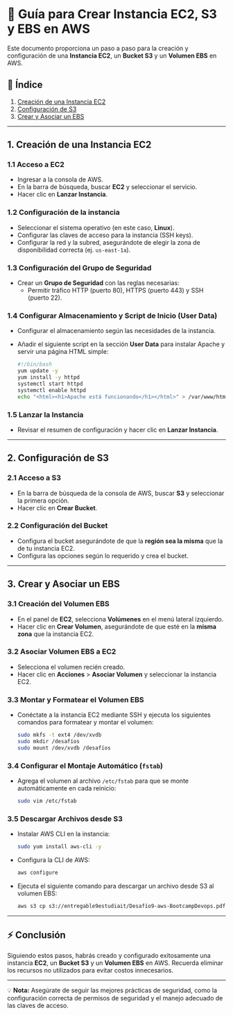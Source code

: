 # 🚀 Guía para Crear Instancia EC2, S3 y EBS en AWS

Este documento proporciona un paso a paso para la creación y configuración de una **Instancia EC2**, un **Bucket S3** y un **Volumen EBS** en AWS.

## 📝 Índice

1. [Creación de una Instancia EC2](#1-creación-de-una-instancia-ec2)
2. [Configuración de S3](#2-configuración-de-s3)
3. [Crear y Asociar un EBS](#3-crear-y-asociar-un-ebs)

---

## 1. Creación de una Instancia EC2

### 1.1 Acceso a EC2
- Ingresar a la consola de AWS.
- En la barra de búsqueda, buscar **EC2** y seleccionar el servicio.
- Hacer clic en **Lanzar Instancia**.

### 1.2 Configuración de la instancia
- Seleccionar el sistema operativo (en este caso, **Linux**).
- Configurar las claves de acceso para la instancia (SSH keys).
- Configurar la red y la subred, asegurándote de elegir la zona de disponibilidad correcta (ej. `us-east-1a`).

### 1.3 Configuración del Grupo de Seguridad
- Crear un **Grupo de Seguridad** con las reglas necesarias:
  - Permitir tráfico HTTP (puerto 80), HTTPS (puerto 443) y SSH (puerto 22).

### 1.4 Configurar Almacenamiento y Script de Inicio (User Data)
- Configurar el almacenamiento según las necesidades de la instancia.
- Añadir el siguiente script en la sección **User Data** para instalar Apache y servir una página HTML simple:

    ```bash
    #!/bin/bash
    yum update -y
    yum install -y httpd
    systemctl start httpd
    systemctl enable httpd
    echo "<html><h1>Apache está funcionando</h1></html>" > /var/www/html/index.html
    ```

### 1.5 Lanzar la Instancia
- Revisar el resumen de configuración y hacer clic en **Lanzar Instancia**.

---

## 2. Configuración de S3

### 2.1 Acceso a S3
- En la barra de búsqueda de la consola de AWS, buscar **S3** y seleccionar la primera opción.
- Hacer clic en **Crear Bucket**.

### 2.2 Configuración del Bucket
- Configura el bucket asegurándote de que la **región sea la misma** que la de tu instancia EC2.
- Configura las opciones según lo requerido y crea el bucket.

---

## 3. Crear y Asociar un EBS

### 3.1 Creación del Volumen EBS
- En el panel de **EC2**, selecciona **Volúmenes** en el menú lateral izquierdo.
- Hacer clic en **Crear Volumen**, asegurándote de que esté en la **misma zona** que la instancia EC2.

### 3.2 Asociar Volumen EBS a EC2
- Selecciona el volumen recién creado.
- Hacer clic en **Acciones** > **Asociar Volumen** y seleccionar la instancia EC2.

### 3.3 Montar y Formatear el Volumen EBS
- Conéctate a la instancia EC2 mediante SSH y ejecuta los siguientes comandos para formatear y montar el volumen:

    ```bash
    sudo mkfs -t ext4 /dev/xvdb
    sudo mkdir /desafíos
    sudo mount /dev/xvdb /desafíos
    ```

### 3.4 Configurar el Montaje Automático (`fstab`)
- Agrega el volumen al archivo `/etc/fstab` para que se monte automáticamente en cada reinicio:

    ```bash
    sudo vim /etc/fstab
    ```

### 3.5 Descargar Archivos desde S3
- Instalar AWS CLI en la instancia:

    ```bash
    sudo yum install aws-cli -y
    ```

- Configura la CLI de AWS:

    ```bash
    aws configure
    ```

- Ejecuta el siguiente comando para descargar un archivo desde S3 al volumen EBS:

    ```bash
    aws s3 cp s3://entregable9estudiait/Desafío9-aws-BootcampDevops.pdf /desafíos/
    ```

---

## ⚡ Conclusión

Siguiendo estos pasos, habrás creado y configurado exitosamente una instancia **EC2**, un **Bucket S3** y un **Volumen EBS** en AWS. Recuerda eliminar los recursos no utilizados para evitar costos innecesarios.

---

💡 **Nota:** Asegúrate de seguir las mejores prácticas de seguridad, como la configuración correcta de permisos de seguridad y el manejo adecuado de las claves de acceso.

